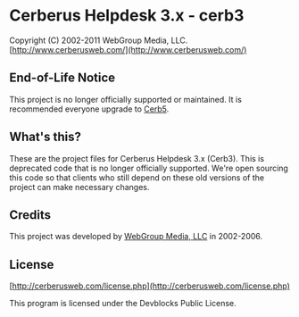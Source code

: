 Cerberus Helpdesk 3.x - cerb3
===========================================
Copyright (C) 2002-2011 WebGroup Media, LLC.  
[http://www.cerberusweb.com/](http://www.cerberusweb.com/)  

End-of-Life Notice
------------------
This project is no longer officially supported or maintained.  It is recommended everyone upgrade to [Cerb5](http://github.com/wgm/cerb5).

What's this?
------------
These are the project files for Cerberus Helpdesk 3.x (Cerb3).  This is deprecated code that is no longer officially supported.  We're open sourcing this code so that clients who still depend on these old versions of the project can make necessary changes.

Credits
-------
This project was developed by [WebGroup Media, LLC](http://www.cerberusweb.com/) in 2002-2006.

License
-------

[http://cerberusweb.com/license.php](http://cerberusweb.com/license.php)

This program is licensed under the Devblocks Public License.